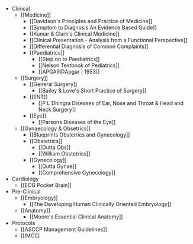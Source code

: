 - Clinical
  - [[Medicine]]
    - [[Davidson's Principles and Practice of Medicine]]
    - [[Symptom to Diagnosis An Evidence Based Guide]]
    - [[Kumar & Clark's Clinical Medicine]]
    - [[Clinical Presentation - Analysis from a Functional Perspective]]
    - [[Differential Diagnosis of Common Complaints]]
    - [[Paediatrics]]
      - [[Step on to Paediatrics]]
      - [[Nelson Textbook of Pediatrics]]
      - [[APGAR@Apgar | 1953]]
  - [[Surgery]]
    - [[General Surgery]]
      - [[Bailey & Love's Short Practice of Surgery]]
    - [[ENT]]
      - [[P L Dhingra Diseases of Ear, Nose and Throat & Head and Neck Surgery]]
    - [[Eye]]
      - [[Parsons Diseases of the Eye]]
  - [[Gynaecology & Obsetrics]]
    - [[Blueprints Obstetrics and Gynecology]]
    - [[Obstetrics]]
      - [[Dutta Obs]]
      - [[William Obstetrics]]
    - [[Gynecology]]
      - [[Dutta Gynae]]
      - [[Comprehensive Gynecology]]
- Cardiology
  - [[ECG Pocket Brain]]
- Pre-Clinical
  - [[Embryology]]
    - [[The Developing Human Clinically Oriented Embryology]]
  - [[Anatomy]]
    - [[Moore's Essential Clinical Anatomy]]
- Protocols
  - [[ASCCP Management Guidelines]]
  - [[IMCI]]
